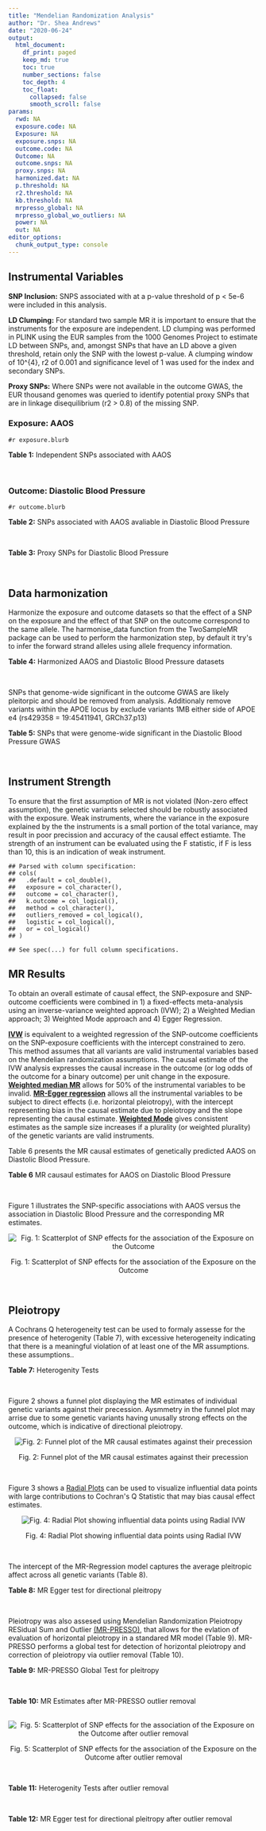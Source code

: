 ```yaml
---
title: "Mendelian Randomization Analysis"
author: "Dr. Shea Andrews"
date: "2020-06-24"
output:
  html_document:
    df_print: paged
    keep_md: true
    toc: true
    number_sections: false
    toc_depth: 4
    toc_float:
      collapsed: false
      smooth_scroll: false
params:
  rwd: NA
  exposure.code: NA
  Exposure: NA
  exposure.snps: NA
  outcome.code: NA
  Outcome: NA
  outcome.snps: NA
  proxy.snps: NA
  harmonized.dat: NA
  p.threshold: NA
  r2.threshold: NA
  kb.threshold: NA
  mrpresso_global: NA
  mrpresso_global_wo_outliers: NA
  power: NA
  out: NA
editor_options:
  chunk_output_type: console
---
```







## Instrumental Variables
**SNP Inclusion:** SNPS associated with at a p-value threshold of p < 5e-6 were included in this analysis.
<br>

**LD Clumping:** For standard two sample MR it is important to ensure that the instruments for the exposure are independent. LD clumping was performed in PLINK using the EUR samples from the 1000 Genomes Project to estimate LD between SNPs, and, amongst SNPs that have an LD above a given threshold, retain only the SNP with the lowest p-value. A clumping window of 10^{4}, r2 of 0.001 and significance level of 1 was used for the index and secondary SNPs.
<br>

**Proxy SNPs:** Where SNPs were not available in the outcome GWAS, the EUR thousand genomes was queried to identify potential proxy SNPs that are in linkage disequilibrium (r2 > 0.8) of the missing SNP.
<br>

### Exposure: AAOS
`#r exposure.blurb`
<br>

**Table 1:** Independent SNPs associated with AAOS
<div data-pagedtable="false">
  <script data-pagedtable-source type="application/json">
{"columns":[{"label":["SNP"],"name":[1],"type":["chr"],"align":["left"]},{"label":["CHROM"],"name":[2],"type":["dbl"],"align":["right"]},{"label":["POS"],"name":[3],"type":["dbl"],"align":["right"]},{"label":["REF"],"name":[4],"type":["chr"],"align":["left"]},{"label":["ALT"],"name":[5],"type":["chr"],"align":["left"]},{"label":["AF"],"name":[6],"type":["dbl"],"align":["right"]},{"label":["BETA"],"name":[7],"type":["dbl"],"align":["right"]},{"label":["SE"],"name":[8],"type":["dbl"],"align":["right"]},{"label":["Z"],"name":[9],"type":["dbl"],"align":["right"]},{"label":["P"],"name":[10],"type":["dbl"],"align":["right"]},{"label":["N"],"name":[11],"type":["dbl"],"align":["right"]},{"label":["TRAIT"],"name":[12],"type":["chr"],"align":["left"]}],"data":[{"1":"rs2649062","2":"1","3":"5799177","4":"A","5":"G","6":"0.3192","7":"0.0652","8":"0.0131","9":"4.977100","10":"6.120e-07","11":"40255","12":"AAOS"},{"1":"rs4662080","2":"1","3":"14363419","4":"C","5":"T","6":"0.6649","7":"0.1421","8":"0.0296","9":"4.800676","10":"1.586e-06","11":"40255","12":"AAOS"},{"1":"rs10919252","2":"1","3":"169802956","4":"C","5":"G","6":"0.3275","7":"0.0975","8":"0.0198","9":"4.924240","10":"8.182e-07","11":"40255","12":"AAOS"},{"1":"rs6701713","2":"1","3":"207786289","4":"A","5":"G","6":"0.7983","7":"-0.0709","8":"0.0146","9":"-4.856160","10":"1.184e-06","11":"40255","12":"AAOS"},{"1":"rs144505123","2":"1","3":"221802052","4":"C","5":"T","6":"0.0113","7":"0.7709","8":"0.1609","9":"4.791175","10":"1.661e-06","11":"40255","12":"AAOS"},{"1":"rs6718282","2":"2","3":"18039651","4":"G","5":"A","6":"0.0440","7":"-0.1421","8":"0.0308","9":"-4.613636","10":"3.840e-06","11":"40255","12":"AAOS"},{"1":"rs114131510","2":"2","3":"78420700","4":"A","5":"G","6":"0.0162","7":"0.6419","8":"0.1406","9":"4.565430","10":"4.949e-06","11":"40255","12":"AAOS"},{"1":"rs12615104","2":"2","3":"109820829","4":"T","5":"C","6":"0.2566","7":"-0.1057","8":"0.0221","9":"-4.782810","10":"1.829e-06","11":"40255","12":"AAOS"},{"1":"rs111906619","2":"2","3":"127789085","4":"C","5":"T","6":"0.0709","7":"0.1268","8":"0.0256","9":"4.953125","10":"7.088e-07","11":"40255","12":"AAOS"},{"1":"rs6431219","2":"2","3":"127862133","4":"C","5":"T","6":"0.4163","7":"0.0774","8":"0.0124","9":"6.241935","10":"3.897e-10","11":"40255","12":"AAOS"},{"1":"rs359982","2":"2","3":"219826934","4":"A","5":"G","6":"0.0781","7":"0.2660","8":"0.0513","9":"5.185190","10":"2.159e-07","11":"40255","12":"AAOS"},{"1":"rs116341973","2":"3","3":"63462893","4":"A","5":"G","6":"0.0227","7":"0.2057","8":"0.0399","9":"5.155390","10":"2.478e-07","11":"40255","12":"AAOS"},{"1":"rs145799027","2":"3","3":"114438213","4":"T","5":"C","6":"0.0147","7":"0.7485","8":"0.1601","9":"4.675200","10":"2.933e-06","11":"40255","12":"AAOS"},{"1":"rs71602496","2":"4","3":"661002","4":"A","5":"G","6":"0.1453","7":"0.0780","8":"0.0171","9":"4.561400","10":"4.978e-06","11":"40255","12":"AAOS"},{"1":"rs115803892","2":"4","3":"134185712","4":"G","5":"A","6":"0.0129","7":"0.9151","8":"0.1973","9":"4.638115","10":"3.498e-06","11":"40255","12":"AAOS"},{"1":"rs1689013","2":"4","3":"181048651","4":"T","5":"C","6":"0.2493","7":"0.0637","8":"0.0139","9":"4.582730","10":"4.657e-06","11":"40255","12":"AAOS"},{"1":"rs144202318","2":"5","3":"165711579","4":"G","5":"A","6":"0.0135","7":"0.7219","8":"0.1572","9":"4.592239","10":"4.356e-06","11":"40255","12":"AAOS"},{"1":"rs77345379","2":"6","3":"69273670","4":"C","5":"T","6":"0.0185","7":"0.2291","8":"0.0501","9":"4.572854","10":"4.830e-06","11":"40255","12":"AAOS"},{"1":"rs12153819","2":"6","3":"83773049","4":"C","5":"T","6":"0.1018","7":"-0.1092","8":"0.0235","9":"-4.646809","10":"3.291e-06","11":"40255","12":"AAOS"},{"1":"rs17170228","2":"7","3":"33076314","4":"G","5":"A","6":"0.0623","7":"0.1215","8":"0.0248","9":"4.899194","10":"1.004e-06","11":"40255","12":"AAOS"},{"1":"rs149907089","2":"7","3":"151626353","4":"G","5":"C","6":"0.0162","7":"0.7109","8":"0.1535","9":"4.631270","10":"3.637e-06","11":"40255","12":"AAOS"},{"1":"rs2725066","2":"8","3":"4438058","4":"T","5":"A","6":"0.5128","7":"-0.0936","8":"0.0191","9":"-4.900524","10":"9.948e-07","11":"40255","12":"AAOS"},{"1":"rs117201713","2":"8","3":"121340499","4":"G","5":"C","6":"0.0408","7":"0.2125","8":"0.0456","9":"4.660088","10":"3.120e-06","11":"40255","12":"AAOS"},{"1":"rs36033332","2":"9","3":"26834807","4":"C","5":"G","6":"0.0386","7":"0.4601","8":"0.0865","9":"5.319080","10":"1.030e-07","11":"40255","12":"AAOS"},{"1":"rs7930318","2":"11","3":"60033371","4":"C","5":"T","6":"0.5996","7":"0.0750","8":"0.0125","9":"6.000000","10":"2.245e-09","11":"40255","12":"AAOS"},{"1":"rs567075","2":"11","3":"85830157","4":"T","5":"C","6":"0.6903","7":"0.0900","8":"0.0132","9":"6.818180","10":"9.084e-12","11":"40255","12":"AAOS"},{"1":"rs11218343","2":"11","3":"121435587","4":"T","5":"C","6":"0.0395","7":"-0.1653","8":"0.0329","9":"-5.024320","10":"5.148e-07","11":"40255","12":"AAOS"},{"1":"rs7958488","2":"12","3":"6546166","4":"A","5":"T","6":"0.0195","7":"0.5085","8":"0.1111","9":"4.576960","10":"4.719e-06","11":"40255","12":"AAOS"},{"1":"rs1118069","2":"12","3":"84739181","4":"A","5":"T","6":"0.7195","7":"0.1012","8":"0.0216","9":"4.685190","10":"2.693e-06","11":"40255","12":"AAOS"},{"1":"rs140016885","2":"12","3":"99679113","4":"A","5":"G","6":"0.0144","7":"0.6851","8":"0.1416","9":"4.838280","10":"1.310e-06","11":"40255","12":"AAOS"},{"1":"rs9582517","2":"13","3":"102331030","4":"T","5":"C","6":"0.5073","7":"-0.1185","8":"0.0257","9":"-4.610890","10":"3.908e-06","11":"40255","12":"AAOS"},{"1":"rs146189059","2":"14","3":"47173254","4":"C","5":"G","6":"0.0111","7":"0.9444","8":"0.1835","9":"5.146590","10":"2.634e-07","11":"40255","12":"AAOS"},{"1":"rs17125944","2":"14","3":"53400629","4":"T","5":"C","6":"0.0924","7":"0.0960","8":"0.0203","9":"4.729060","10":"2.321e-06","11":"40255","12":"AAOS"},{"1":"rs150193285","2":"15","3":"75224360","4":"C","5":"T","6":"0.0109","7":"0.7622","8":"0.1650","9":"4.619394","10":"3.834e-06","11":"40255","12":"AAOS"},{"1":"rs9947273","2":"18","3":"35409158","4":"G","5":"A","6":"0.1431","7":"-0.0853","8":"0.0178","9":"-4.792135","10":"1.593e-06","11":"40255","12":"AAOS"},{"1":"rs62117204","2":"19","3":"45242967","4":"C","5":"T","6":"0.0601","7":"-0.1867","8":"0.0278","9":"-6.715827","10":"1.864e-11","11":"40255","12":"AAOS"},{"1":"rs76205446","2":"19","3":"45355267","4":"T","5":"A","6":"0.0143","7":"0.7096","8":"0.1234","9":"5.750405","10":"9.010e-09","11":"40255","12":"AAOS"},{"1":"rs2075650","2":"19","3":"45395619","4":"A","5":"G","6":"0.2197","7":"0.5502","8":"0.0223","9":"24.672600","10":"5.980e-134","11":"40255","12":"AAOS"},{"1":"rs141441332","2":"19","3":"45438575","4":"C","5":"A","6":"0.0110","7":"0.5383","8":"0.0632","9":"8.517405","10":"1.713e-17","11":"40255","12":"AAOS"},{"1":"rs204469","2":"19","3":"45490285","4":"A","5":"G","6":"0.9632","7":"0.1588","8":"0.0341","9":"4.656890","10":"3.269e-06","11":"40255","12":"AAOS"},{"1":"rs2827191","2":"21","3":"23361798","4":"C","5":"T","6":"0.2857","7":"0.1277","8":"0.0279","9":"4.577061","10":"4.895e-06","11":"40255","12":"AAOS"},{"1":"rs1043441","2":"22","3":"39130964","4":"C","5":"T","6":"0.2893","7":"-0.0639","8":"0.0135","9":"-4.733333","10":"2.110e-06","11":"40255","12":"AAOS"}],"options":{"columns":{"min":{},"max":[10]},"rows":{"min":[10],"max":[10]},"pages":{}}}
  </script>
</div>
<br>

### Outcome: Diastolic Blood Pressure
`#r outcome.blurb`
<br>

**Table 2:** SNPs associated with AAOS avaliable in Diastolic Blood Pressure
<div data-pagedtable="false">
  <script data-pagedtable-source type="application/json">
{"columns":[{"label":["SNP"],"name":[1],"type":["chr"],"align":["left"]},{"label":["CHROM"],"name":[2],"type":["dbl"],"align":["right"]},{"label":["POS"],"name":[3],"type":["dbl"],"align":["right"]},{"label":["REF"],"name":[4],"type":["chr"],"align":["left"]},{"label":["ALT"],"name":[5],"type":["chr"],"align":["left"]},{"label":["AF"],"name":[6],"type":["dbl"],"align":["right"]},{"label":["BETA"],"name":[7],"type":["dbl"],"align":["right"]},{"label":["SE"],"name":[8],"type":["dbl"],"align":["right"]},{"label":["Z"],"name":[9],"type":["dbl"],"align":["right"]},{"label":["P"],"name":[10],"type":["dbl"],"align":["right"]},{"label":["N"],"name":[11],"type":["dbl"],"align":["right"]},{"label":["TRAIT"],"name":[12],"type":["chr"],"align":["left"]}],"data":[{"1":"rs2649062","2":"1","3":"5799177","4":"A","5":"G","6":"0.3162","7":"0.0250","8":"0.0187","9":"1.33690000","10":"1.809e-01","11":"757600","12":"Diastolic_Blood_Pressure"},{"1":"rs4662080","2":"NA","3":"NA","4":"NA","5":"NA","6":"NA","7":"NA","8":"NA","9":"NA","10":"NA","11":"NA","12":"NA"},{"1":"rs10919252","2":"1","3":"169802956","4":"C","5":"G","6":"0.3248","7":"0.0100","8":"0.0184","9":"0.54347800","10":"5.879e-01","11":"757600","12":"Diastolic_Blood_Pressure"},{"1":"rs6701713","2":"1","3":"207786289","4":"A","5":"G","6":"0.8129","7":"0.0275","8":"0.0221","9":"1.24434000","10":"2.132e-01","11":"756596","12":"Diastolic_Blood_Pressure"},{"1":"rs144505123","2":"NA","3":"NA","4":"NA","5":"NA","6":"NA","7":"NA","8":"NA","9":"NA","10":"NA","11":"NA","12":"NA"},{"1":"rs6718282","2":"2","3":"18039651","4":"G","5":"A","6":"0.0546","7":"-0.0004","8":"0.0398","9":"-0.01005025","10":"9.911e-01","11":"750464","12":"Diastolic_Blood_Pressure"},{"1":"rs114131510","2":"NA","3":"NA","4":"NA","5":"NA","6":"NA","7":"NA","8":"NA","9":"NA","10":"NA","11":"NA","12":"NA"},{"1":"rs12615104","2":"2","3":"109820829","4":"T","5":"C","6":"0.2665","7":"0.0277","8":"0.0197","9":"1.40609000","10":"1.601e-01","11":"748882","12":"Diastolic_Blood_Pressure"},{"1":"rs111906619","2":"2","3":"127789085","4":"C","5":"T","6":"0.0765","7":"-0.0270","8":"0.0332","9":"-0.81325301","10":"4.156e-01","11":"757600","12":"Diastolic_Blood_Pressure"},{"1":"rs6431219","2":"2","3":"127862133","4":"C","5":"T","6":"0.4089","7":"0.0187","8":"0.0176","9":"1.06250000","10":"2.860e-01","11":"756487","12":"Diastolic_Blood_Pressure"},{"1":"rs359982","2":"2","3":"219826934","4":"A","5":"G","6":"0.0713","7":"-0.0315","8":"0.0352","9":"-0.89488600","10":"3.716e-01","11":"752864","12":"Diastolic_Blood_Pressure"},{"1":"rs116341973","2":"3","3":"63462893","4":"A","5":"G","6":"0.0224","7":"0.0640","8":"0.0597","9":"1.07203000","10":"2.839e-01","11":"756485","12":"Diastolic_Blood_Pressure"},{"1":"rs145799027","2":"NA","3":"NA","4":"NA","5":"NA","6":"NA","7":"NA","8":"NA","9":"NA","10":"NA","11":"NA","12":"NA"},{"1":"rs71602496","2":"4","3":"661002","4":"A","5":"G","6":"0.1540","7":"0.0167","8":"0.0244","9":"0.68442600","10":"4.944e-01","11":"754983","12":"Diastolic_Blood_Pressure"},{"1":"rs115803892","2":"4","3":"134185712","4":"G","5":"A","6":"0.0133","7":"-0.0168","8":"0.0828","9":"-0.20289855","10":"8.392e-01","11":"741372","12":"Diastolic_Blood_Pressure"},{"1":"rs1689013","2":"4","3":"181048651","4":"T","5":"C","6":"0.2432","7":"0.0321","8":"0.0202","9":"1.58911000","10":"1.120e-01","11":"754582","12":"Diastolic_Blood_Pressure"},{"1":"rs144202318","2":"NA","3":"NA","4":"NA","5":"NA","6":"NA","7":"NA","8":"NA","9":"NA","10":"NA","11":"NA","12":"NA"},{"1":"rs77345379","2":"6","3":"69273670","4":"C","5":"T","6":"0.0234","7":"0.0407","8":"0.0637","9":"0.63893250","10":"5.223e-01","11":"757598","12":"Diastolic_Blood_Pressure"},{"1":"rs12153819","2":"6","3":"83773049","4":"C","5":"T","6":"0.1251","7":"-0.0771","8":"0.0264","9":"-2.92045455","10":"3.499e-03","11":"757601","12":"Diastolic_Blood_Pressure"},{"1":"rs17170228","2":"7","3":"33076314","4":"G","5":"A","6":"0.0667","7":"0.0064","8":"0.0350","9":"0.18285714","10":"8.544e-01","11":"757600","12":"Diastolic_Blood_Pressure"},{"1":"rs149907089","2":"NA","3":"NA","4":"NA","5":"NA","6":"NA","7":"NA","8":"NA","9":"NA","10":"NA","11":"NA","12":"NA"},{"1":"rs2725066","2":"8","3":"4438058","4":"T","5":"A","6":"0.5250","7":"-0.0152","8":"0.0175","9":"-0.86857143","10":"3.857e-01","11":"746264","12":"Diastolic_Blood_Pressure"},{"1":"rs117201713","2":"8","3":"121340499","4":"G","5":"C","6":"0.0387","7":"-0.0037","8":"0.0454","9":"-0.08149780","10":"9.347e-01","11":"757600","12":"Diastolic_Blood_Pressure"},{"1":"rs36033332","2":"9","3":"26834807","4":"C","5":"G","6":"0.0519","7":"0.0196","8":"0.0418","9":"0.46890000","10":"6.391e-01","11":"755848","12":"Diastolic_Blood_Pressure"},{"1":"rs7930318","2":"11","3":"60033371","4":"C","5":"T","6":"0.5999","7":"0.0146","8":"0.0177","9":"0.82485876","10":"4.090e-01","11":"757600","12":"Diastolic_Blood_Pressure"},{"1":"rs567075","2":"11","3":"85830157","4":"T","5":"C","6":"0.6778","7":"-0.0151","8":"0.0185","9":"-0.81621600","10":"4.137e-01","11":"757600","12":"Diastolic_Blood_Pressure"},{"1":"rs11218343","2":"11","3":"121435587","4":"T","5":"C","6":"0.0384","7":"-0.0255","8":"0.0454","9":"-0.56167400","10":"5.747e-01","11":"757599","12":"Diastolic_Blood_Pressure"},{"1":"rs7958488","2":"12","3":"6546166","4":"A","5":"T","6":"0.0244","7":"-0.1444","8":"0.0589","9":"-2.45161000","10":"1.413e-02","11":"757599","12":"Diastolic_Blood_Pressure"},{"1":"rs1118069","2":"12","3":"84739181","4":"A","5":"T","6":"0.7104","7":"0.0133","8":"0.0192","9":"0.69270800","10":"4.877e-01","11":"753723","12":"Diastolic_Blood_Pressure"},{"1":"rs140016885","2":"12","3":"99679113","4":"A","5":"G","6":"0.0156","7":"0.0041","8":"0.0806","9":"0.05086850","10":"9.593e-01","11":"749905","12":"Diastolic_Blood_Pressure"},{"1":"rs9582517","2":"13","3":"102331030","4":"T","5":"C","6":"0.4936","7":"-0.0114","8":"0.0174","9":"-0.65517200","10":"5.134e-01","11":"756596","12":"Diastolic_Blood_Pressure"},{"1":"rs146189059","2":"NA","3":"NA","4":"NA","5":"NA","6":"NA","7":"NA","8":"NA","9":"NA","10":"NA","11":"NA","12":"NA"},{"1":"rs17125944","2":"14","3":"53400629","4":"T","5":"C","6":"0.0922","7":"-0.1428","8":"0.0303","9":"-4.71287000","10":"2.434e-06","11":"748334","12":"Diastolic_Blood_Pressure"},{"1":"rs150193285","2":"15","3":"75224360","4":"C","5":"T","6":"0.0127","7":"0.1668","8":"0.0840","9":"1.98571429","10":"4.701e-02","11":"747438","12":"Diastolic_Blood_Pressure"},{"1":"rs9947273","2":"NA","3":"NA","4":"NA","5":"NA","6":"NA","7":"NA","8":"NA","9":"NA","10":"NA","11":"NA","12":"NA"},{"1":"rs62117204","2":"19","3":"45242967","4":"C","5":"T","6":"0.0714","7":"-0.0822","8":"0.0350","9":"-2.34857143","10":"1.905e-02","11":"733885","12":"Diastolic_Blood_Pressure"},{"1":"rs76205446","2":"19","3":"45355267","4":"T","5":"A","6":"0.0106","7":"0.0741","8":"0.0934","9":"0.79336188","10":"4.276e-01","11":"705284","12":"Diastolic_Blood_Pressure"},{"1":"rs2075650","2":"19","3":"45395619","4":"A","5":"G","6":"0.1463","7":"-0.0284","8":"0.0250","9":"-1.13600000","10":"2.574e-01","11":"739095","12":"Diastolic_Blood_Pressure"},{"1":"rs141441332","2":"NA","3":"NA","4":"NA","5":"NA","6":"NA","7":"NA","8":"NA","9":"NA","10":"NA","11":"NA","12":"NA"},{"1":"rs204469","2":"19","3":"45490285","4":"A","5":"G","6":"0.9567","7":"-0.1118","8":"0.0450","9":"-2.48444000","10":"1.301e-02","11":"719485","12":"Diastolic_Blood_Pressure"},{"1":"rs2827191","2":"21","3":"23361798","4":"C","5":"T","6":"0.2878","7":"0.0112","8":"0.0194","9":"0.57731959","10":"5.638e-01","11":"755481","12":"Diastolic_Blood_Pressure"},{"1":"rs1043441","2":"22","3":"39130964","4":"C","5":"T","6":"0.2954","7":"-0.0462","8":"0.0190","9":"-2.43157895","10":"1.504e-02","11":"757600","12":"Diastolic_Blood_Pressure"}],"options":{"columns":{"min":{},"max":[10]},"rows":{"min":[10],"max":[10]},"pages":{}}}
  </script>
</div>
<br>

**Table 3:** Proxy SNPs for Diastolic Blood Pressure
<div data-pagedtable="false">
  <script data-pagedtable-source type="application/json">
{"columns":[{"label":["target_snp"],"name":[1],"type":["chr"],"align":["left"]},{"label":["proxy_snp"],"name":[2],"type":["chr"],"align":["left"]},{"label":["ld.r2"],"name":[3],"type":["dbl"],"align":["right"]},{"label":["Dprime"],"name":[4],"type":["dbl"],"align":["right"]},{"label":["PHASE"],"name":[5],"type":["chr"],"align":["left"]},{"label":["X12"],"name":[6],"type":["lgl"],"align":["right"]},{"label":["CHROM"],"name":[7],"type":["dbl"],"align":["right"]},{"label":["POS"],"name":[8],"type":["dbl"],"align":["right"]},{"label":["REF.proxy"],"name":[9],"type":["chr"],"align":["left"]},{"label":["ALT.proxy"],"name":[10],"type":["chr"],"align":["left"]},{"label":["AF"],"name":[11],"type":["dbl"],"align":["right"]},{"label":["BETA"],"name":[12],"type":["dbl"],"align":["right"]},{"label":["SE"],"name":[13],"type":["dbl"],"align":["right"]},{"label":["Z"],"name":[14],"type":["dbl"],"align":["right"]},{"label":["P"],"name":[15],"type":["dbl"],"align":["right"]},{"label":["N"],"name":[16],"type":["dbl"],"align":["right"]},{"label":["TRAIT"],"name":[17],"type":["chr"],"align":["left"]},{"label":["ref"],"name":[18],"type":["chr"],"align":["left"]},{"label":["ref.proxy"],"name":[19],"type":["lgl"],"align":["right"]},{"label":["alt"],"name":[20],"type":["chr"],"align":["left"]},{"label":["alt.proxy"],"name":[21],"type":["chr"],"align":["left"]},{"label":["ALT"],"name":[22],"type":["chr"],"align":["left"]},{"label":["REF"],"name":[23],"type":["chr"],"align":["left"]},{"label":["proxy.outcome"],"name":[24],"type":["lgl"],"align":["right"]}],"data":[{"1":"rs4662080","2":"rs4662076","3":"1","4":"1","5":"CT/TG","6":"NA","7":"1","8":"14357851","9":"T","10":"G","11":"0.7448","12":"-0.0060","13":"0.0199","14":"-0.301508","15":"0.7622","16":"757600","17":"Diastolic_Blood_Pressure","18":"C","19":"TRUE","20":"T","21":"G","22":"T","23":"C","24":"TRUE"},{"1":"rs9947273","2":"rs28702850","3":"1","4":"1","5":"AT/GC","6":"NA","7":"18","8":"35373923","9":"C","10":"T","11":"0.1580","12":"-0.0263","13":"0.0241","14":"-1.091286","15":"0.2751","16":"757600","17":"Diastolic_Blood_Pressure","18":"A","19":"TRUE","20":"G","21":"C","22":"A","23":"G","24":"TRUE"},{"1":"rs144505123","2":"NA","3":"NA","4":"NA","5":"NA","6":"NA","7":"NA","8":"NA","9":"NA","10":"NA","11":"NA","12":"NA","13":"NA","14":"NA","15":"NA","16":"NA","17":"NA","18":"NA","19":"NA","20":"NA","21":"NA","22":"NA","23":"NA","24":"NA"},{"1":"rs114131510","2":"NA","3":"NA","4":"NA","5":"NA","6":"NA","7":"NA","8":"NA","9":"NA","10":"NA","11":"NA","12":"NA","13":"NA","14":"NA","15":"NA","16":"NA","17":"NA","18":"NA","19":"NA","20":"NA","21":"NA","22":"NA","23":"NA","24":"NA"},{"1":"rs145799027","2":"NA","3":"NA","4":"NA","5":"NA","6":"NA","7":"NA","8":"NA","9":"NA","10":"NA","11":"NA","12":"NA","13":"NA","14":"NA","15":"NA","16":"NA","17":"NA","18":"NA","19":"NA","20":"NA","21":"NA","22":"NA","23":"NA","24":"NA"},{"1":"rs144202318","2":"NA","3":"NA","4":"NA","5":"NA","6":"NA","7":"NA","8":"NA","9":"NA","10":"NA","11":"NA","12":"NA","13":"NA","14":"NA","15":"NA","16":"NA","17":"NA","18":"NA","19":"NA","20":"NA","21":"NA","22":"NA","23":"NA","24":"NA"},{"1":"rs149907089","2":"NA","3":"NA","4":"NA","5":"NA","6":"NA","7":"NA","8":"NA","9":"NA","10":"NA","11":"NA","12":"NA","13":"NA","14":"NA","15":"NA","16":"NA","17":"NA","18":"NA","19":"NA","20":"NA","21":"NA","22":"NA","23":"NA","24":"NA"},{"1":"rs146189059","2":"NA","3":"NA","4":"NA","5":"NA","6":"NA","7":"NA","8":"NA","9":"NA","10":"NA","11":"NA","12":"NA","13":"NA","14":"NA","15":"NA","16":"NA","17":"NA","18":"NA","19":"NA","20":"NA","21":"NA","22":"NA","23":"NA","24":"NA"},{"1":"rs141441332","2":"NA","3":"NA","4":"NA","5":"NA","6":"NA","7":"NA","8":"NA","9":"NA","10":"NA","11":"NA","12":"NA","13":"NA","14":"NA","15":"NA","16":"NA","17":"NA","18":"NA","19":"NA","20":"NA","21":"NA","22":"NA","23":"NA","24":"NA"}],"options":{"columns":{"min":{},"max":[10]},"rows":{"min":[10],"max":[10]},"pages":{}}}
  </script>
</div>
<br>

## Data harmonization
Harmonize the exposure and outcome datasets so that the effect of a SNP on the exposure and the effect of that SNP on the outcome correspond to the same allele. The harmonise_data function from the TwoSampleMR package can be used to perform the harmonization step, by default it try's to infer the forward strand alleles using allele frequency information.
<br>

**Table 4:** Harmonized AAOS and Diastolic Blood Pressure datasets
<div data-pagedtable="false">
  <script data-pagedtable-source type="application/json">
{"columns":[{"label":["SNP"],"name":[1],"type":["chr"],"align":["left"]},{"label":["effect_allele.exposure"],"name":[2],"type":["chr"],"align":["left"]},{"label":["other_allele.exposure"],"name":[3],"type":["chr"],"align":["left"]},{"label":["effect_allele.outcome"],"name":[4],"type":["chr"],"align":["left"]},{"label":["other_allele.outcome"],"name":[5],"type":["chr"],"align":["left"]},{"label":["beta.exposure"],"name":[6],"type":["dbl"],"align":["right"]},{"label":["beta.outcome"],"name":[7],"type":["dbl"],"align":["right"]},{"label":["eaf.exposure"],"name":[8],"type":["dbl"],"align":["right"]},{"label":["eaf.outcome"],"name":[9],"type":["dbl"],"align":["right"]},{"label":["remove"],"name":[10],"type":["lgl"],"align":["right"]},{"label":["palindromic"],"name":[11],"type":["lgl"],"align":["right"]},{"label":["ambiguous"],"name":[12],"type":["lgl"],"align":["right"]},{"label":["id.outcome"],"name":[13],"type":["chr"],"align":["left"]},{"label":["chr.outcome"],"name":[14],"type":["dbl"],"align":["right"]},{"label":["pos.outcome"],"name":[15],"type":["dbl"],"align":["right"]},{"label":["se.outcome"],"name":[16],"type":["dbl"],"align":["right"]},{"label":["z.outcome"],"name":[17],"type":["dbl"],"align":["right"]},{"label":["pval.outcome"],"name":[18],"type":["dbl"],"align":["right"]},{"label":["samplesize.outcome"],"name":[19],"type":["dbl"],"align":["right"]},{"label":["outcome"],"name":[20],"type":["chr"],"align":["left"]},{"label":["mr_keep.outcome"],"name":[21],"type":["lgl"],"align":["right"]},{"label":["pval_origin.outcome"],"name":[22],"type":["chr"],"align":["left"]},{"label":["proxy.outcome"],"name":[23],"type":["lgl"],"align":["right"]},{"label":["target_snp.outcome"],"name":[24],"type":["chr"],"align":["left"]},{"label":["proxy_snp.outcome"],"name":[25],"type":["chr"],"align":["left"]},{"label":["target_a1.outcome"],"name":[26],"type":["chr"],"align":["left"]},{"label":["target_a2.outcome"],"name":[27],"type":["chr"],"align":["left"]},{"label":["proxy_a1.outcome"],"name":[28],"type":["chr"],"align":["left"]},{"label":["proxy_a2.outcome"],"name":[29],"type":["chr"],"align":["left"]},{"label":["chr.exposure"],"name":[30],"type":["dbl"],"align":["right"]},{"label":["pos.exposure"],"name":[31],"type":["dbl"],"align":["right"]},{"label":["se.exposure"],"name":[32],"type":["dbl"],"align":["right"]},{"label":["z.exposure"],"name":[33],"type":["dbl"],"align":["right"]},{"label":["pval.exposure"],"name":[34],"type":["dbl"],"align":["right"]},{"label":["samplesize.exposure"],"name":[35],"type":["dbl"],"align":["right"]},{"label":["exposure"],"name":[36],"type":["chr"],"align":["left"]},{"label":["mr_keep.exposure"],"name":[37],"type":["lgl"],"align":["right"]},{"label":["pval_origin.exposure"],"name":[38],"type":["chr"],"align":["left"]},{"label":["id.exposure"],"name":[39],"type":["chr"],"align":["left"]},{"label":["action"],"name":[40],"type":["dbl"],"align":["right"]},{"label":["mr_keep"],"name":[41],"type":["lgl"],"align":["right"]},{"label":["pleitropy_keep"],"name":[42],"type":["lgl"],"align":["right"]},{"label":["pt"],"name":[43],"type":["dbl"],"align":["right"]},{"label":["mrpresso_RSSobs"],"name":[44],"type":["dbl"],"align":["right"]},{"label":["mrpresso_pval"],"name":[45],"type":["chr"],"align":["left"]},{"label":["mrpresso_keep"],"name":[46],"type":["lgl"],"align":["right"]}],"data":[{"1":"rs1043441","2":"T","3":"C","4":"T","5":"C","6":"-0.0639","7":"-0.0462","8":"0.2893","9":"0.2954","10":"FALSE","11":"FALSE","12":"FALSE","13":"hmlhVf","14":"22","15":"39130964","16":"0.0190","17":"-2.43157895","18":"1.504e-02","19":"757600","20":"Evangelou2018dbp","21":"TRUE","22":"reported","23":"NA","24":"NA","25":"NA","26":"NA","27":"NA","28":"NA","29":"NA","30":"22","31":"39130964","32":"0.0135","33":"-4.733333","34":"2.110e-06","35":"40255","36":"Huang2017aaos","37":"TRUE","38":"reported","39":"XIAx4r","40":"2","41":"TRUE","42":"TRUE","43":"5e-06","44":"2.035964e-03","45":"0.69","46":"TRUE"},{"1":"rs10919252","2":"G","3":"C","4":"G","5":"C","6":"0.0975","7":"0.0100","8":"0.3275","9":"0.3248","10":"FALSE","11":"TRUE","12":"FALSE","13":"hmlhVf","14":"1","15":"169802956","16":"0.0184","17":"0.54347800","18":"5.879e-01","19":"757600","20":"Evangelou2018dbp","21":"TRUE","22":"reported","23":"NA","24":"NA","25":"NA","26":"NA","27":"NA","28":"NA","29":"NA","30":"1","31":"169802956","32":"0.0198","33":"4.924240","34":"8.182e-07","35":"40255","36":"Huang2017aaos","37":"TRUE","38":"reported","39":"XIAx4r","40":"2","41":"TRUE","42":"TRUE","43":"5e-06","44":"6.083685e-05","45":"1","46":"TRUE"},{"1":"rs1118069","2":"T","3":"A","4":"T","5":"A","6":"0.1012","7":"0.0133","8":"0.7195","9":"0.7104","10":"FALSE","11":"TRUE","12":"FALSE","13":"hmlhVf","14":"12","15":"84739181","16":"0.0192","17":"0.69270800","18":"4.877e-01","19":"753723","20":"Evangelou2018dbp","21":"TRUE","22":"reported","23":"NA","24":"NA","25":"NA","26":"NA","27":"NA","28":"NA","29":"NA","30":"12","31":"84739181","32":"0.0216","33":"4.685190","34":"2.693e-06","35":"40255","36":"Huang2017aaos","37":"TRUE","38":"reported","39":"XIAx4r","40":"2","41":"TRUE","42":"TRUE","43":"5e-06","44":"1.231337e-04","45":"1","46":"TRUE"},{"1":"rs111906619","2":"T","3":"C","4":"T","5":"C","6":"0.1268","7":"-0.0270","8":"0.0709","9":"0.0765","10":"FALSE","11":"FALSE","12":"FALSE","13":"hmlhVf","14":"2","15":"127789085","16":"0.0332","17":"-0.81325301","18":"4.156e-01","19":"757600","20":"Evangelou2018dbp","21":"TRUE","22":"reported","23":"NA","24":"NA","25":"NA","26":"NA","27":"NA","28":"NA","29":"NA","30":"2","31":"127789085","32":"0.0256","33":"4.953125","34":"7.088e-07","35":"40255","36":"Huang2017aaos","37":"TRUE","38":"reported","39":"XIAx4r","40":"2","41":"TRUE","42":"TRUE","43":"5e-06","44":"9.355032e-04","45":"1","46":"TRUE"},{"1":"rs11218343","2":"C","3":"T","4":"C","5":"T","6":"-0.1653","7":"-0.0255","8":"0.0395","9":"0.0384","10":"FALSE","11":"FALSE","12":"FALSE","13":"hmlhVf","14":"11","15":"121435587","16":"0.0454","17":"-0.56167400","18":"5.747e-01","19":"757599","20":"Evangelou2018dbp","21":"TRUE","22":"reported","23":"NA","24":"NA","25":"NA","26":"NA","27":"NA","28":"NA","29":"NA","30":"11","31":"121435587","32":"0.0329","33":"-5.024320","34":"5.148e-07","35":"40255","36":"Huang2017aaos","37":"TRUE","38":"reported","39":"XIAx4r","40":"2","41":"TRUE","42":"TRUE","43":"5e-06","44":"4.703145e-04","45":"1","46":"TRUE"},{"1":"rs115803892","2":"A","3":"G","4":"A","5":"G","6":"0.9151","7":"-0.0168","8":"0.0129","9":"0.0133","10":"FALSE","11":"FALSE","12":"FALSE","13":"hmlhVf","14":"4","15":"134185712","16":"0.0828","17":"-0.20289855","18":"8.392e-01","19":"741372","20":"Evangelou2018dbp","21":"TRUE","22":"reported","23":"NA","24":"NA","25":"NA","26":"NA","27":"NA","28":"NA","29":"NA","30":"4","31":"134185712","32":"0.1973","33":"4.638115","34":"3.498e-06","35":"40255","36":"Huang2017aaos","37":"TRUE","38":"reported","39":"XIAx4r","40":"2","41":"TRUE","42":"TRUE","43":"5e-06","44":"2.018508e-03","45":"1","46":"TRUE"},{"1":"rs116341973","2":"G","3":"A","4":"G","5":"A","6":"0.2057","7":"0.0640","8":"0.0227","9":"0.0224","10":"FALSE","11":"FALSE","12":"FALSE","13":"hmlhVf","14":"3","15":"63462893","16":"0.0597","17":"1.07203000","18":"2.839e-01","19":"756485","20":"Evangelou2018dbp","21":"TRUE","22":"reported","23":"NA","24":"NA","25":"NA","26":"NA","27":"NA","28":"NA","29":"NA","30":"3","31":"63462893","32":"0.0399","33":"5.155390","34":"2.478e-07","35":"40255","36":"Huang2017aaos","37":"TRUE","38":"reported","39":"XIAx4r","40":"2","41":"TRUE","42":"TRUE","43":"5e-06","44":"3.552343e-03","45":"1","46":"TRUE"},{"1":"rs117201713","2":"C","3":"G","4":"C","5":"G","6":"0.2125","7":"-0.0037","8":"0.0408","9":"0.0387","10":"FALSE","11":"TRUE","12":"FALSE","13":"hmlhVf","14":"8","15":"121340499","16":"0.0454","17":"-0.08149780","18":"9.347e-01","19":"757600","20":"Evangelou2018dbp","21":"TRUE","22":"reported","23":"NA","24":"NA","25":"NA","26":"NA","27":"NA","28":"NA","29":"NA","30":"8","31":"121340499","32":"0.0456","33":"4.660088","34":"3.120e-06","35":"40255","36":"Huang2017aaos","37":"TRUE","38":"reported","39":"XIAx4r","40":"2","41":"TRUE","42":"TRUE","43":"5e-06","44":"8.404432e-05","45":"1","46":"TRUE"},{"1":"rs12153819","2":"T","3":"C","4":"T","5":"C","6":"-0.1092","7":"-0.0771","8":"0.1018","9":"0.1251","10":"FALSE","11":"FALSE","12":"FALSE","13":"hmlhVf","14":"6","15":"83773049","16":"0.0264","17":"-2.92045455","18":"3.499e-03","19":"757601","20":"Evangelou2018dbp","21":"TRUE","22":"reported","23":"NA","24":"NA","25":"NA","26":"NA","27":"NA","28":"NA","29":"NA","30":"6","31":"83773049","32":"0.0235","33":"-4.646809","34":"3.291e-06","35":"40255","36":"Huang2017aaos","37":"TRUE","38":"reported","39":"XIAx4r","40":"2","41":"TRUE","42":"TRUE","43":"5e-06","44":"5.726875e-03","45":"0.03","46":"FALSE"},{"1":"rs12615104","2":"C","3":"T","4":"C","5":"T","6":"-0.1057","7":"0.0277","8":"0.2566","9":"0.2665","10":"FALSE","11":"FALSE","12":"FALSE","13":"hmlhVf","14":"2","15":"109820829","16":"0.0197","17":"1.40609000","18":"1.601e-01","19":"748882","20":"Evangelou2018dbp","21":"TRUE","22":"reported","23":"NA","24":"NA","25":"NA","26":"NA","27":"NA","28":"NA","29":"NA","30":"2","31":"109820829","32":"0.0221","33":"-4.782810","34":"1.829e-06","35":"40255","36":"Huang2017aaos","37":"TRUE","38":"reported","39":"XIAx4r","40":"2","41":"TRUE","42":"TRUE","43":"5e-06","44":"9.741449e-04","45":"1","46":"TRUE"},{"1":"rs140016885","2":"G","3":"A","4":"G","5":"A","6":"0.6851","7":"0.0041","8":"0.0144","9":"0.0156","10":"FALSE","11":"FALSE","12":"FALSE","13":"hmlhVf","14":"12","15":"99679113","16":"0.0806","17":"0.05086850","18":"9.593e-01","19":"749905","20":"Evangelou2018dbp","21":"TRUE","22":"reported","23":"NA","24":"NA","25":"NA","26":"NA","27":"NA","28":"NA","29":"NA","30":"12","31":"99679113","32":"0.1416","33":"4.838280","34":"1.310e-06","35":"40255","36":"Huang2017aaos","37":"TRUE","38":"reported","39":"XIAx4r","40":"2","41":"TRUE","42":"TRUE","43":"5e-06","44":"1.926440e-04","45":"1","46":"TRUE"},{"1":"rs150193285","2":"T","3":"C","4":"T","5":"C","6":"0.7622","7":"0.1668","8":"0.0109","9":"0.0127","10":"FALSE","11":"FALSE","12":"FALSE","13":"hmlhVf","14":"15","15":"75224360","16":"0.0840","17":"1.98571429","18":"4.701e-02","19":"747438","20":"Evangelou2018dbp","21":"TRUE","22":"reported","23":"NA","24":"NA","25":"NA","26":"NA","27":"NA","28":"NA","29":"NA","30":"15","31":"75224360","32":"0.1650","33":"4.619394","34":"3.834e-06","35":"40255","36":"Huang2017aaos","37":"TRUE","38":"reported","39":"XIAx4r","40":"2","41":"TRUE","42":"TRUE","43":"5e-06","44":"2.593614e-02","45":"1","46":"TRUE"},{"1":"rs1689013","2":"C","3":"T","4":"C","5":"T","6":"0.0637","7":"0.0321","8":"0.2493","9":"0.2432","10":"FALSE","11":"FALSE","12":"FALSE","13":"hmlhVf","14":"4","15":"181048651","16":"0.0202","17":"1.58911000","18":"1.120e-01","19":"754582","20":"Evangelou2018dbp","21":"TRUE","22":"reported","23":"NA","24":"NA","25":"NA","26":"NA","27":"NA","28":"NA","29":"NA","30":"4","31":"181048651","32":"0.0139","33":"4.582730","34":"4.657e-06","35":"40255","36":"Huang2017aaos","37":"TRUE","38":"reported","39":"XIAx4r","40":"2","41":"TRUE","42":"TRUE","43":"5e-06","44":"9.501533e-04","45":"1","46":"TRUE"},{"1":"rs17125944","2":"C","3":"T","4":"C","5":"T","6":"0.0960","7":"-0.1428","8":"0.0924","9":"0.0922","10":"FALSE","11":"FALSE","12":"FALSE","13":"hmlhVf","14":"14","15":"53400629","16":"0.0303","17":"-4.71287000","18":"2.434e-06","19":"748334","20":"Evangelou2018dbp","21":"TRUE","22":"reported","23":"NA","24":"NA","25":"NA","26":"NA","27":"NA","28":"NA","29":"NA","30":"14","31":"53400629","32":"0.0203","33":"4.729060","34":"2.321e-06","35":"40255","36":"Huang2017aaos","37":"TRUE","38":"reported","39":"XIAx4r","40":"2","41":"TRUE","42":"TRUE","43":"5e-06","44":"2.150308e-02","45":"<0.03","46":"FALSE"},{"1":"rs17170228","2":"A","3":"G","4":"A","5":"G","6":"0.1215","7":"0.0064","8":"0.0623","9":"0.0667","10":"FALSE","11":"FALSE","12":"FALSE","13":"hmlhVf","14":"7","15":"33076314","16":"0.0350","17":"0.18285714","18":"8.544e-01","19":"757600","20":"Evangelou2018dbp","21":"TRUE","22":"reported","23":"NA","24":"NA","25":"NA","26":"NA","27":"NA","28":"NA","29":"NA","30":"7","31":"33076314","32":"0.0248","33":"4.899194","34":"1.004e-06","35":"40255","36":"Huang2017aaos","37":"TRUE","38":"reported","39":"XIAx4r","40":"2","41":"TRUE","42":"TRUE","43":"5e-06","44":"1.175550e-05","45":"1","46":"TRUE"},{"1":"rs204469","2":"G","3":"A","4":"G","5":"A","6":"0.1588","7":"-0.1118","8":"0.9632","9":"0.9567","10":"FALSE","11":"FALSE","12":"FALSE","13":"hmlhVf","14":"19","15":"45490285","16":"0.0450","17":"-2.48444000","18":"1.301e-02","19":"719485","20":"Evangelou2018dbp","21":"TRUE","22":"reported","23":"NA","24":"NA","25":"NA","26":"NA","27":"NA","28":"NA","29":"NA","30":"19","31":"45490285","32":"0.0341","33":"4.656890","34":"3.269e-06","35":"40255","36":"Huang2017aaos","37":"TRUE","38":"reported","39":"XIAx4r","40":"2","41":"TRUE","42":"FALSE","43":"5e-06","44":"NA","45":"NA","46":"NA"},{"1":"rs2075650","2":"G","3":"A","4":"G","5":"A","6":"0.5502","7":"-0.0284","8":"0.2197","9":"0.1463","10":"FALSE","11":"FALSE","12":"FALSE","13":"hmlhVf","14":"19","15":"45395619","16":"0.0250","17":"-1.13600000","18":"2.574e-01","19":"739095","20":"Evangelou2018dbp","21":"TRUE","22":"reported","23":"NA","24":"NA","25":"NA","26":"NA","27":"NA","28":"NA","29":"NA","30":"19","31":"45395619","32":"0.0223","33":"24.672600","34":"5.980e-134","35":"40255","36":"Huang2017aaos","37":"TRUE","38":"reported","39":"XIAx4r","40":"2","41":"TRUE","42":"FALSE","43":"5e-06","44":"NA","45":"NA","46":"NA"},{"1":"rs2649062","2":"G","3":"A","4":"G","5":"A","6":"0.0652","7":"0.0250","8":"0.3192","9":"0.3162","10":"FALSE","11":"FALSE","12":"FALSE","13":"hmlhVf","14":"1","15":"5799177","16":"0.0187","17":"1.33690000","18":"1.809e-01","19":"757600","20":"Evangelou2018dbp","21":"TRUE","22":"reported","23":"NA","24":"NA","25":"NA","26":"NA","27":"NA","28":"NA","29":"NA","30":"1","31":"5799177","32":"0.0131","33":"4.977100","34":"6.120e-07","35":"40255","36":"Huang2017aaos","37":"TRUE","38":"reported","39":"XIAx4r","40":"2","41":"TRUE","42":"TRUE","43":"5e-06","44":"5.602089e-04","45":"1","46":"TRUE"},{"1":"rs2725066","2":"A","3":"T","4":"A","5":"T","6":"-0.0936","7":"-0.0152","8":"0.5128","9":"0.5250","10":"FALSE","11":"TRUE","12":"TRUE","13":"hmlhVf","14":"8","15":"4438058","16":"0.0175","17":"-0.86857143","18":"3.857e-01","19":"746264","20":"Evangelou2018dbp","21":"TRUE","22":"reported","23":"NA","24":"NA","25":"NA","26":"NA","27":"NA","28":"NA","29":"NA","30":"8","31":"4438058","32":"0.0191","33":"-4.900524","34":"9.948e-07","35":"40255","36":"Huang2017aaos","37":"TRUE","38":"reported","39":"XIAx4r","40":"2","41":"FALSE","42":"TRUE","43":"5e-06","44":"NA","45":"NA","46":"NA"},{"1":"rs2827191","2":"T","3":"C","4":"T","5":"C","6":"0.1277","7":"0.0112","8":"0.2857","9":"0.2878","10":"FALSE","11":"FALSE","12":"FALSE","13":"hmlhVf","14":"21","15":"23361798","16":"0.0194","17":"0.57731959","18":"5.638e-01","19":"755481","20":"Evangelou2018dbp","21":"TRUE","22":"reported","23":"NA","24":"NA","25":"NA","26":"NA","27":"NA","28":"NA","29":"NA","30":"21","31":"23361798","32":"0.0279","33":"4.577061","34":"4.895e-06","35":"40255","36":"Huang2017aaos","37":"TRUE","38":"reported","39":"XIAx4r","40":"2","41":"TRUE","42":"TRUE","43":"5e-06","44":"7.046784e-05","45":"1","46":"TRUE"},{"1":"rs359982","2":"G","3":"A","4":"G","5":"A","6":"0.2660","7":"-0.0315","8":"0.0781","9":"0.0713","10":"FALSE","11":"FALSE","12":"FALSE","13":"hmlhVf","14":"2","15":"219826934","16":"0.0352","17":"-0.89488600","18":"3.716e-01","19":"752864","20":"Evangelou2018dbp","21":"TRUE","22":"reported","23":"NA","24":"NA","25":"NA","26":"NA","27":"NA","28":"NA","29":"NA","30":"2","31":"219826934","32":"0.0513","33":"5.185190","34":"2.159e-07","35":"40255","36":"Huang2017aaos","37":"TRUE","38":"reported","39":"XIAx4r","40":"2","41":"TRUE","42":"TRUE","43":"5e-06","44":"1.630606e-03","45":"1","46":"TRUE"},{"1":"rs36033332","2":"G","3":"C","4":"G","5":"C","6":"0.4601","7":"0.0196","8":"0.0386","9":"0.0519","10":"FALSE","11":"TRUE","12":"FALSE","13":"hmlhVf","14":"9","15":"26834807","16":"0.0418","17":"0.46890000","18":"6.391e-01","19":"755848","20":"Evangelou2018dbp","21":"TRUE","22":"reported","23":"NA","24":"NA","25":"NA","26":"NA","27":"NA","28":"NA","29":"NA","30":"9","31":"26834807","32":"0.0865","33":"5.319080","34":"1.030e-07","35":"40255","36":"Huang2017aaos","37":"TRUE","38":"reported","39":"XIAx4r","40":"2","41":"TRUE","42":"TRUE","43":"5e-06","44":"8.669671e-05","45":"1","46":"TRUE"},{"1":"rs4662080","2":"T","3":"C","4":"T","5":"C","6":"0.1421","7":"-0.0060","8":"0.6649","9":"0.7448","10":"FALSE","11":"FALSE","12":"FALSE","13":"hmlhVf","14":"1","15":"14357851","16":"0.0199","17":"-0.30150800","18":"7.622e-01","19":"757600","20":"Evangelou2018dbp","21":"TRUE","22":"reported","23":"TRUE","24":"rs4662080","25":"rs4662076","26":"T","27":"C","28":"G","29":"T","30":"1","31":"14363419","32":"0.0296","33":"4.800676","34":"1.586e-06","35":"40255","36":"Huang2017aaos","37":"TRUE","38":"reported","39":"XIAx4r","40":"2","41":"TRUE","42":"TRUE","43":"5e-06","44":"1.006015e-04","45":"1","46":"TRUE"},{"1":"rs567075","2":"C","3":"T","4":"C","5":"T","6":"0.0900","7":"-0.0151","8":"0.6903","9":"0.6778","10":"FALSE","11":"FALSE","12":"FALSE","13":"hmlhVf","14":"11","15":"85830157","16":"0.0185","17":"-0.81621600","18":"4.137e-01","19":"757600","20":"Evangelou2018dbp","21":"TRUE","22":"reported","23":"NA","24":"NA","25":"NA","26":"NA","27":"NA","28":"NA","29":"NA","30":"11","31":"85830157","32":"0.0132","33":"6.818180","34":"9.084e-12","35":"40255","36":"Huang2017aaos","37":"TRUE","38":"reported","39":"XIAx4r","40":"2","41":"TRUE","42":"TRUE","43":"5e-06","44":"3.149818e-04","45":"1","46":"TRUE"},{"1":"rs62117204","2":"T","3":"C","4":"T","5":"C","6":"-0.1867","7":"-0.0822","8":"0.0601","9":"0.0714","10":"FALSE","11":"FALSE","12":"FALSE","13":"hmlhVf","14":"19","15":"45242967","16":"0.0350","17":"-2.34857143","18":"1.905e-02","19":"733885","20":"Evangelou2018dbp","21":"TRUE","22":"reported","23":"NA","24":"NA","25":"NA","26":"NA","27":"NA","28":"NA","29":"NA","30":"19","31":"45242967","32":"0.0278","33":"-6.715827","34":"1.864e-11","35":"40255","36":"Huang2017aaos","37":"TRUE","38":"reported","39":"XIAx4r","40":"2","41":"TRUE","42":"FALSE","43":"5e-06","44":"NA","45":"NA","46":"NA"},{"1":"rs6431219","2":"T","3":"C","4":"T","5":"C","6":"0.0774","7":"0.0187","8":"0.4163","9":"0.4089","10":"FALSE","11":"FALSE","12":"FALSE","13":"hmlhVf","14":"2","15":"127862133","16":"0.0176","17":"1.06250000","18":"2.860e-01","19":"756487","20":"Evangelou2018dbp","21":"TRUE","22":"reported","23":"NA","24":"NA","25":"NA","26":"NA","27":"NA","28":"NA","29":"NA","30":"2","31":"127862133","32":"0.0124","33":"6.241935","34":"3.897e-10","35":"40255","36":"Huang2017aaos","37":"TRUE","38":"reported","39":"XIAx4r","40":"2","41":"TRUE","42":"TRUE","43":"5e-06","44":"2.927193e-04","45":"1","46":"TRUE"},{"1":"rs6701713","2":"G","3":"A","4":"G","5":"A","6":"-0.0709","7":"0.0275","8":"0.7983","9":"0.8129","10":"FALSE","11":"FALSE","12":"FALSE","13":"hmlhVf","14":"1","15":"207786289","16":"0.0221","17":"1.24434000","18":"2.132e-01","19":"756596","20":"Evangelou2018dbp","21":"TRUE","22":"reported","23":"NA","24":"NA","25":"NA","26":"NA","27":"NA","28":"NA","29":"NA","30":"1","31":"207786289","32":"0.0146","33":"-4.856160","34":"1.184e-06","35":"40255","36":"Huang2017aaos","37":"TRUE","38":"reported","39":"XIAx4r","40":"2","41":"TRUE","42":"TRUE","43":"5e-06","44":"8.737576e-04","45":"1","46":"TRUE"},{"1":"rs6718282","2":"A","3":"G","4":"A","5":"G","6":"-0.1421","7":"-0.0004","8":"0.0440","9":"0.0546","10":"FALSE","11":"FALSE","12":"FALSE","13":"hmlhVf","14":"2","15":"18039651","16":"0.0398","17":"-0.01005025","18":"9.911e-01","19":"750464","20":"Evangelou2018dbp","21":"TRUE","22":"reported","23":"NA","24":"NA","25":"NA","26":"NA","27":"NA","28":"NA","29":"NA","30":"2","31":"18039651","32":"0.0308","33":"-4.613636","34":"3.840e-06","35":"40255","36":"Huang2017aaos","37":"TRUE","38":"reported","39":"XIAx4r","40":"2","41":"TRUE","42":"TRUE","43":"5e-06","44":"1.000475e-05","45":"1","46":"TRUE"},{"1":"rs71602496","2":"G","3":"A","4":"G","5":"A","6":"0.0780","7":"0.0167","8":"0.1453","9":"0.1540","10":"FALSE","11":"FALSE","12":"FALSE","13":"hmlhVf","14":"4","15":"661002","16":"0.0244","17":"0.68442600","18":"4.944e-01","19":"754983","20":"Evangelou2018dbp","21":"TRUE","22":"reported","23":"NA","24":"NA","25":"NA","26":"NA","27":"NA","28":"NA","29":"NA","30":"4","31":"661002","32":"0.0171","33":"4.561400","34":"4.978e-06","35":"40255","36":"Huang2017aaos","37":"TRUE","38":"reported","39":"XIAx4r","40":"2","41":"TRUE","42":"TRUE","43":"5e-06","44":"2.225250e-04","45":"1","46":"TRUE"},{"1":"rs76205446","2":"A","3":"T","4":"A","5":"T","6":"0.7096","7":"0.0741","8":"0.0143","9":"0.0106","10":"FALSE","11":"TRUE","12":"FALSE","13":"hmlhVf","14":"19","15":"45355267","16":"0.0934","17":"0.79336188","18":"4.276e-01","19":"705284","20":"Evangelou2018dbp","21":"TRUE","22":"reported","23":"NA","24":"NA","25":"NA","26":"NA","27":"NA","28":"NA","29":"NA","30":"19","31":"45355267","32":"0.1234","33":"5.750405","34":"9.010e-09","35":"40255","36":"Huang2017aaos","37":"TRUE","38":"reported","39":"XIAx4r","40":"2","41":"TRUE","42":"FALSE","43":"5e-06","44":"NA","45":"NA","46":"NA"},{"1":"rs77345379","2":"T","3":"C","4":"T","5":"C","6":"0.2291","7":"0.0407","8":"0.0185","9":"0.0234","10":"FALSE","11":"FALSE","12":"FALSE","13":"hmlhVf","14":"6","15":"69273670","16":"0.0637","17":"0.63893250","18":"5.223e-01","19":"757598","20":"Evangelou2018dbp","21":"TRUE","22":"reported","23":"NA","24":"NA","25":"NA","26":"NA","27":"NA","28":"NA","29":"NA","30":"6","31":"69273670","32":"0.0501","33":"4.572854","34":"4.830e-06","35":"40255","36":"Huang2017aaos","37":"TRUE","38":"reported","39":"XIAx4r","40":"2","41":"TRUE","42":"TRUE","43":"5e-06","44":"1.258464e-03","45":"1","46":"TRUE"},{"1":"rs7930318","2":"T","3":"C","4":"T","5":"C","6":"0.0750","7":"0.0146","8":"0.5996","9":"0.5999","10":"FALSE","11":"FALSE","12":"FALSE","13":"hmlhVf","14":"11","15":"60033371","16":"0.0177","17":"0.82485876","18":"4.090e-01","19":"757600","20":"Evangelou2018dbp","21":"TRUE","22":"reported","23":"NA","24":"NA","25":"NA","26":"NA","27":"NA","28":"NA","29":"NA","30":"11","31":"60033371","32":"0.0125","33":"6.000000","34":"2.245e-09","35":"40255","36":"Huang2017aaos","37":"TRUE","38":"reported","39":"XIAx4r","40":"2","41":"TRUE","42":"TRUE","43":"5e-06","44":"1.682574e-04","45":"1","46":"TRUE"},{"1":"rs7958488","2":"T","3":"A","4":"T","5":"A","6":"0.5085","7":"-0.1444","8":"0.0195","9":"0.0244","10":"FALSE","11":"TRUE","12":"FALSE","13":"hmlhVf","14":"12","15":"6546166","16":"0.0589","17":"-2.45161000","18":"1.413e-02","19":"757599","20":"Evangelou2018dbp","21":"TRUE","22":"reported","23":"NA","24":"NA","25":"NA","26":"NA","27":"NA","28":"NA","29":"NA","30":"12","31":"6546166","32":"0.1111","33":"4.576960","34":"4.719e-06","35":"40255","36":"Huang2017aaos","37":"TRUE","38":"reported","39":"XIAx4r","40":"2","41":"TRUE","42":"TRUE","43":"5e-06","44":"2.874141e-02","45":"0.18","46":"TRUE"},{"1":"rs9582517","2":"C","3":"T","4":"C","5":"T","6":"-0.1185","7":"-0.0114","8":"0.5073","9":"0.4936","10":"FALSE","11":"FALSE","12":"FALSE","13":"hmlhVf","14":"13","15":"102331030","16":"0.0174","17":"-0.65517200","18":"5.134e-01","19":"756596","20":"Evangelou2018dbp","21":"TRUE","22":"reported","23":"NA","24":"NA","25":"NA","26":"NA","27":"NA","28":"NA","29":"NA","30":"13","31":"102331030","32":"0.0257","33":"-4.610890","34":"3.908e-06","35":"40255","36":"Huang2017aaos","37":"TRUE","38":"reported","39":"XIAx4r","40":"2","41":"TRUE","42":"TRUE","43":"5e-06","44":"7.867436e-05","45":"1","46":"TRUE"},{"1":"rs9947273","2":"A","3":"G","4":"A","5":"G","6":"-0.0853","7":"-0.0263","8":"0.1431","9":"0.1580","10":"FALSE","11":"FALSE","12":"FALSE","13":"hmlhVf","14":"18","15":"35373923","16":"0.0241","17":"-1.09128631","18":"2.751e-01","19":"757600","20":"Evangelou2018dbp","21":"TRUE","22":"reported","23":"TRUE","24":"rs9947273","25":"rs28702850","26":"A","27":"G","28":"T","29":"C","30":"18","31":"35409158","32":"0.0178","33":"-4.792135","34":"1.593e-06","35":"40255","36":"Huang2017aaos","37":"TRUE","38":"reported","39":"XIAx4r","40":"2","41":"TRUE","42":"TRUE","43":"5e-06","44":"5.997252e-04","45":"1","46":"TRUE"}],"options":{"columns":{"min":{},"max":[10]},"rows":{"min":[10],"max":[10]},"pages":{}}}
  </script>
</div>
<br>

SNPs that genome-wide significant in the outcome GWAS are likely pleitorpic and should be removed from analysis. Additionaly remove variants within the APOE locus by exclude variants 1MB either side of APOE e4 (rs429358 = 19:45411941, GRCh37.p13)
<br>


**Table 5:** SNPs that were genome-wide significant in the Diastolic Blood Pressure GWAS
<div data-pagedtable="false">
  <script data-pagedtable-source type="application/json">
{"columns":[{"label":["SNP"],"name":[1],"type":["chr"],"align":["left"]},{"label":["chr.outcome"],"name":[2],"type":["dbl"],"align":["right"]},{"label":["pos.outcome"],"name":[3],"type":["dbl"],"align":["right"]},{"label":["pval.exposure"],"name":[4],"type":["dbl"],"align":["right"]},{"label":["pval.outcome"],"name":[5],"type":["dbl"],"align":["right"]}],"data":[{"1":"rs204469","2":"19","3":"45490285","4":"3.269e-06","5":"0.01301"},{"1":"rs2075650","2":"19","3":"45395619","4":"5.980e-134","5":"0.25740"},{"1":"rs62117204","2":"19","3":"45242967","4":"1.864e-11","5":"0.01905"},{"1":"rs76205446","2":"19","3":"45355267","4":"9.010e-09","5":"0.42760"}],"options":{"columns":{"min":{},"max":[10]},"rows":{"min":[10],"max":[10]},"pages":{}}}
  </script>
</div>
<br>


## Instrument Strength
To ensure that the first assumption of MR is not violated (Non-zero effect assumption), the genetic variants selected should be robustly associated with the exposure. Weak instruments, where the variance in the exposure explained by the the instruments is a small portion of the total variance, may result in poor precission and accuracy of the causal effect estiamte. The strength of an instrument can be evaluated using the F statistic, if F is less than 10, this is an indication of weak instrument.


```
## Parsed with column specification:
## cols(
##   .default = col_double(),
##   exposure = col_character(),
##   outcome = col_character(),
##   k.outcome = col_logical(),
##   method = col_character(),
##   outliers_removed = col_logical(),
##   logistic = col_logical(),
##   or = col_logical()
## )
```

```
## See spec(...) for full column specifications.
```

<div data-pagedtable="false">
  <script data-pagedtable-source type="application/json">
{"columns":[{"label":["outliers_removed"],"name":[1],"type":["lgl"],"align":["right"]},{"label":["pve.exposure"],"name":[2],"type":["dbl"],"align":["right"]},{"label":["F"],"name":[3],"type":["dbl"],"align":["right"]},{"label":["Alpha"],"name":[4],"type":["dbl"],"align":["right"]},{"label":["NCP"],"name":[5],"type":["dbl"],"align":["right"]},{"label":["Power"],"name":[6],"type":["dbl"],"align":["right"]}],"data":[{"1":"FALSE","2":"0.01831894","3":"25.02038","4":"0.05","5":"1.358539","6":"0.2143687"},{"1":"TRUE","2":"0.01722692","3":"25.18276","4":"0.05","5":"2.171880","6":"0.3136983"}],"options":{"columns":{"min":{},"max":[10]},"rows":{"min":[10],"max":[10]},"pages":{}}}
  </script>
</div>

##  MR Results
To obtain an overall estimate of causal effect, the SNP-exposure and SNP-outcome coefficients were combined in 1) a fixed-effects meta-analysis using an inverse-variance weighted approach (IVW); 2) a Weighted Median approach; 3) Weighted Mode approach and 4) Egger Regression.


[**IVW**](https://doi.org/10.1002/gepi.21758) is equivalent to a weighted regression of the SNP-outcome coefficients on the SNP-exposure coefficients with the intercept constrained to zero. This method assumes that all variants are valid instrumental variables based on the Mendelian randomization assumptions. The causal estimate of the IVW analysis expresses the causal increase in the outcome (or log odds of the outcome for a binary outcome) per unit change in the exposure. [**Weighted median MR**](https://doi.org/10.1002/gepi.21965) allows for 50% of the instrumental variables to be invalid. [**MR-Egger regression**](https://doi.org/10.1093/ije/dyw220) allows all the instrumental variables to be subject to direct effects (i.e. horizontal pleiotropy), with the intercept representing bias in the causal estimate due to pleiotropy and the slope representing the causal estimate. [**Weighted Mode**](https://doi.org/10.1093/ije/dyx102) gives consistent estimates as the sample size increases if a plurality (or weighted plurality) of the genetic variants are valid instruments.
<br>



Table 6 presents the MR causal estimates of genetically predicted AAOS on Diastolic Blood Pressure.
<br>

**Table 6** MR causaul estimates for AAOS on Diastolic Blood Pressure
<div data-pagedtable="false">
  <script data-pagedtable-source type="application/json">
{"columns":[{"label":["id.exposure"],"name":[1],"type":["chr"],"align":["left"]},{"label":["id.outcome"],"name":[2],"type":["chr"],"align":["left"]},{"label":["outcome"],"name":[3],"type":["fctr"],"align":["left"]},{"label":["exposure"],"name":[4],"type":["fctr"],"align":["left"]},{"label":["method"],"name":[5],"type":["fctr"],"align":["left"]},{"label":["nsnp"],"name":[6],"type":["int"],"align":["right"]},{"label":["b"],"name":[7],"type":["dbl"],"align":["right"]},{"label":["se"],"name":[8],"type":["dbl"],"align":["right"]},{"label":["pval"],"name":[9],"type":["dbl"],"align":["right"]}],"data":[{"1":"XIAx4r","2":"hmlhVf","3":"Evangelou2018dbp","4":"Huang2017aaos","5":"Inverse variance weighted (fixed effects)","6":"30","7":"0.02479282","8":"0.03148469","9":"0.4310147"},{"1":"XIAx4r","2":"hmlhVf","3":"Evangelou2018dbp","4":"Huang2017aaos","5":"Weighted median","6":"30","7":"0.02163247","8":"0.04701238","9":"0.6454127"},{"1":"XIAx4r","2":"hmlhVf","3":"Evangelou2018dbp","4":"Huang2017aaos","5":"Weighted mode","6":"30","7":"0.02792037","8":"0.05654438","9":"0.6251822"},{"1":"XIAx4r","2":"hmlhVf","3":"Evangelou2018dbp","4":"Huang2017aaos","5":"MR Egger","6":"30","7":"-0.03620775","8":"0.07462372","9":"0.6313062"}],"options":{"columns":{"min":{},"max":[10]},"rows":{"min":[10],"max":[10]},"pages":{}}}
  </script>
</div>
<br>

Figure 1 illustrates the SNP-specific associations with AAOS versus the association in Diastolic Blood Pressure and the corresponding MR estimates.
<br>

<div class="figure" style="text-align: center">
<img src="/sc/arion/projects/LOAD/shea/Projects/MR_ADPhenome/results/MR_ADbidir/Huang2017aaos/Evangelou2018dbp/Huang2017aaos_5e-6_Evangelou2018dbp_MR_Analaysis_files/figure-html/scatter_plot-1.png" alt="Fig. 1: Scatterplot of SNP effects for the association of the Exposure on the Outcome"  />
<p class="caption">Fig. 1: Scatterplot of SNP effects for the association of the Exposure on the Outcome</p>
</div>
<br>


## Pleiotropy
A Cochrans Q heterogeneity test can be used to formaly assesse for the presence of heterogenity (Table 7), with excessive heterogeneity indicating that there is a meaningful violation of at least one of the MR assumptions.
these assumptions..
<br>

**Table 7:** Heterogenity Tests
<div data-pagedtable="false">
  <script data-pagedtable-source type="application/json">
{"columns":[{"label":["id.exposure"],"name":[1],"type":["chr"],"align":["left"]},{"label":["id.outcome"],"name":[2],"type":["chr"],"align":["left"]},{"label":["outcome"],"name":[3],"type":["fctr"],"align":["left"]},{"label":["exposure"],"name":[4],"type":["fctr"],"align":["left"]},{"label":["method"],"name":[5],"type":["fctr"],"align":["left"]},{"label":["Q"],"name":[6],"type":["dbl"],"align":["right"]},{"label":["Q_df"],"name":[7],"type":["dbl"],"align":["right"]},{"label":["Q_pval"],"name":[8],"type":["dbl"],"align":["right"]}],"data":[{"1":"XIAx4r","2":"hmlhVf","3":"Evangelou2018dbp","4":"Huang2017aaos","5":"MR Egger","6":"60.85781","7":"28","8":"0.0003160964"},{"1":"XIAx4r","2":"hmlhVf","3":"Evangelou2018dbp","4":"Huang2017aaos","5":"Inverse variance weighted","6":"63.22669","7":"29","8":"0.0002410644"}],"options":{"columns":{"min":{},"max":[10]},"rows":{"min":[10],"max":[10]},"pages":{}}}
  </script>
</div>
<br>

Figure 2 shows a funnel plot displaying the MR estimates of individual genetic variants against their precession. Aysmmetry in the funnel plot may arrise due to some genetic variants having unusally strong effects on the outcome, which is indicative of directional pleiotropy.
<br>

<div class="figure" style="text-align: center">
<img src="/sc/arion/projects/LOAD/shea/Projects/MR_ADPhenome/results/MR_ADbidir/Huang2017aaos/Evangelou2018dbp/Huang2017aaos_5e-6_Evangelou2018dbp_MR_Analaysis_files/figure-html/funnel_plot-1.png" alt="Fig. 2: Funnel plot of the MR causal estimates against their precession"  />
<p class="caption">Fig. 2: Funnel plot of the MR causal estimates against their precession</p>
</div>
<br>

Figure 3 shows a [Radial Plots](https://github.com/WSpiller/RadialMR) can be used to visualize influential data points with large contributions to Cochran's Q Statistic that may bias causal effect estimates.



<div class="figure" style="text-align: center">
<img src="/sc/arion/projects/LOAD/shea/Projects/MR_ADPhenome/results/MR_ADbidir/Huang2017aaos/Evangelou2018dbp/Huang2017aaos_5e-6_Evangelou2018dbp_MR_Analaysis_files/figure-html/Radial_Plot-1.png" alt="Fig. 4: Radial Plot showing influential data points using Radial IVW"  />
<p class="caption">Fig. 4: Radial Plot showing influential data points using Radial IVW</p>
</div>
<br>

The intercept of the MR-Regression model captures the average pleitropic affect across all genetic variants (Table 8).
<br>

**Table 8:** MR Egger test for directional pleitropy
<div data-pagedtable="false">
  <script data-pagedtable-source type="application/json">
{"columns":[{"label":["id.exposure"],"name":[1],"type":["chr"],"align":["left"]},{"label":["id.outcome"],"name":[2],"type":["chr"],"align":["left"]},{"label":["outcome"],"name":[3],"type":["fctr"],"align":["left"]},{"label":["exposure"],"name":[4],"type":["fctr"],"align":["left"]},{"label":["egger_intercept"],"name":[5],"type":["dbl"],"align":["right"]},{"label":["se"],"name":[6],"type":["dbl"],"align":["right"]},{"label":["pval"],"name":[7],"type":["dbl"],"align":["right"]}],"data":[{"1":"XIAx4r","2":"hmlhVf","3":"Evangelou2018dbp","4":"Huang2017aaos","5":"0.01128405","6":"0.01080867","7":"0.3054238"}],"options":{"columns":{"min":{},"max":[10]},"rows":{"min":[10],"max":[10]},"pages":{}}}
  </script>
</div>
<br>

Pleiotropy was also assesed using Mendelian Randomization Pleiotropy RESidual Sum and Outlier [(MR-PRESSO)](https://doi.org/10.1038/s41588-018-0099-7), that allows for the evlation of evaluation of horizontal pleiotropy in a standared MR model (Table 9). MR-PRESSO performs a global test for detection of horizontal pleiotropy and correction of pleiotropy via outlier removal (Table 10).
<br>

**Table 9:** MR-PRESSO Global Test for pleitropy
<div data-pagedtable="false">
  <script data-pagedtable-source type="application/json">
{"columns":[{"label":["id.exposure"],"name":[1],"type":["chr"],"align":["left"]},{"label":["id.outcome"],"name":[2],"type":["chr"],"align":["left"]},{"label":["outcome"],"name":[3],"type":["chr"],"align":["left"]},{"label":["exposure"],"name":[4],"type":["chr"],"align":["left"]},{"label":["pt"],"name":[5],"type":["dbl"],"align":["right"]},{"label":["outliers_removed"],"name":[6],"type":["lgl"],"align":["right"]},{"label":["n_outliers"],"name":[7],"type":["dbl"],"align":["right"]},{"label":["RSSobs"],"name":[8],"type":["dbl"],"align":["right"]},{"label":["pval"],"name":[9],"type":["dbl"],"align":["right"]}],"data":[{"1":"XIAx4r","2":"hmlhVf","3":"Evangelou2018dbp","4":"Huang2017aaos","5":"5e-06","6":"FALSE","7":"2","8":"66.62213","9":"0.001"}],"options":{"columns":{"min":{},"max":[10]},"rows":{"min":[10],"max":[10]},"pages":{}}}
  </script>
</div>
<br>


**Table 10:** MR Estimates after MR-PRESSO outlier removal
<div data-pagedtable="false">
  <script data-pagedtable-source type="application/json">
{"columns":[{"label":["id.exposure"],"name":[1],"type":["chr"],"align":["left"]},{"label":["id.outcome"],"name":[2],"type":["chr"],"align":["left"]},{"label":["outcome"],"name":[3],"type":["fctr"],"align":["left"]},{"label":["exposure"],"name":[4],"type":["fctr"],"align":["left"]},{"label":["method"],"name":[5],"type":["fctr"],"align":["left"]},{"label":["nsnp"],"name":[6],"type":["int"],"align":["right"]},{"label":["b"],"name":[7],"type":["dbl"],"align":["right"]},{"label":["se"],"name":[8],"type":["dbl"],"align":["right"]},{"label":["pval"],"name":[9],"type":["dbl"],"align":["right"]}],"data":[{"1":"XIAx4r","2":"hmlhVf","3":"Evangelou2018dbp","4":"Huang2017aaos","5":"Inverse variance weighted (fixed effects)","6":"28","7":"0.02838361","8":"0.03191708","9":"0.3738460"},{"1":"XIAx4r","2":"hmlhVf","3":"Evangelou2018dbp","4":"Huang2017aaos","5":"Weighted median","6":"28","7":"0.02025730","8":"0.04822444","9":"0.6744395"},{"1":"XIAx4r","2":"hmlhVf","3":"Evangelou2018dbp","4":"Huang2017aaos","5":"Weighted mode","6":"28","7":"0.02624609","8":"0.05573363","9":"0.6414803"},{"1":"XIAx4r","2":"hmlhVf","3":"Evangelou2018dbp","4":"Huang2017aaos","5":"MR Egger","6":"28","7":"-0.04254165","8":"0.05353971","9":"0.4340506"}],"options":{"columns":{"min":{},"max":[10]},"rows":{"min":[10],"max":[10]},"pages":{}}}
  </script>
</div>
<br>

<div class="figure" style="text-align: center">
<img src="/sc/arion/projects/LOAD/shea/Projects/MR_ADPhenome/results/MR_ADbidir/Huang2017aaos/Evangelou2018dbp/Huang2017aaos_5e-6_Evangelou2018dbp_MR_Analaysis_files/figure-html/scatter_plot_outlier-1.png" alt="Fig. 5: Scatterplot of SNP effects for the association of the Exposure on the Outcome after outlier removal"  />
<p class="caption">Fig. 5: Scatterplot of SNP effects for the association of the Exposure on the Outcome after outlier removal</p>
</div>
<br>

**Table 11:** Heterogenity Tests after outlier removal
<div data-pagedtable="false">
  <script data-pagedtable-source type="application/json">
{"columns":[{"label":["id.exposure"],"name":[1],"type":["chr"],"align":["left"]},{"label":["id.outcome"],"name":[2],"type":["chr"],"align":["left"]},{"label":["outcome"],"name":[3],"type":["fctr"],"align":["left"]},{"label":["exposure"],"name":[4],"type":["fctr"],"align":["left"]},{"label":["method"],"name":[5],"type":["fctr"],"align":["left"]},{"label":["Q"],"name":[6],"type":["dbl"],"align":["right"]},{"label":["Q_df"],"name":[7],"type":["dbl"],"align":["right"]},{"label":["Q_pval"],"name":[8],"type":["dbl"],"align":["right"]}],"data":[{"1":"XIAx4r","2":"hmlhVf","3":"Evangelou2018dbp","4":"Huang2017aaos","5":"MR Egger","6":"29.06155","7":"26","8":"0.3082907"},{"1":"XIAx4r","2":"hmlhVf","3":"Evangelou2018dbp","4":"Huang2017aaos","5":"Inverse variance weighted","6":"32.31573","7":"27","8":"0.2205927"}],"options":{"columns":{"min":{},"max":[10]},"rows":{"min":[10],"max":[10]},"pages":{}}}
  </script>
</div>
<br>

**Table 12:** MR Egger test for directional pleitropy after outlier removal
<div data-pagedtable="false">
  <script data-pagedtable-source type="application/json">
{"columns":[{"label":["id.exposure"],"name":[1],"type":["chr"],"align":["left"]},{"label":["id.outcome"],"name":[2],"type":["chr"],"align":["left"]},{"label":["outcome"],"name":[3],"type":["fctr"],"align":["left"]},{"label":["exposure"],"name":[4],"type":["fctr"],"align":["left"]},{"label":["egger_intercept"],"name":[5],"type":["dbl"],"align":["right"]},{"label":["se"],"name":[6],"type":["dbl"],"align":["right"]},{"label":["pval"],"name":[7],"type":["dbl"],"align":["right"]}],"data":[{"1":"XIAx4r","2":"hmlhVf","3":"Evangelou2018dbp","4":"Huang2017aaos","5":"0.01340924","6":"0.007858794","7":"0.09987657"}],"options":{"columns":{"min":{},"max":[10]},"rows":{"min":[10],"max":[10]},"pages":{}}}
  </script>
</div>
<br>
